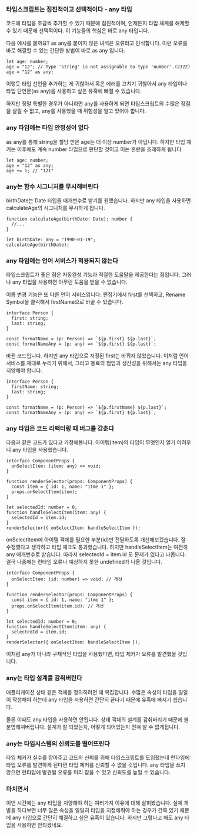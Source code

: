 ### 타입스크립트는 점진적이고 선택적이다 - any 타입

코드에 타입을 조금씩 추가할 수 있기 때문에 점진적이며, 언제든지 타입 체케를 해제할 수 있기 때문에 선택적이다. 이 기능들의 핵심은 바로 any 타입니다.

다음 예시를 볼까요? as any를 붙이지 않은 녀석은 오류라고 인식합니다. 이런 오류를 바로 해결할 수 있는 간단한 방법이 바로 as any 입니다.

```tsx
let age: number;
age = "12"; // Type 'string' is not assignable to type 'number'.(2322)
age = "12" as any;
```

이렇듯 타입 선언을 추가하는 게 귀찮아서 혹은 에러를 고치기 귀찮아서 any 타입이나 타입 단언문(as any)을 사용하고 싶은 유혹에 빠질 수 있습니다.

하지만 정말 특별한 경우가 아니라면 any를 사용하게 되면 타입스크립트의 수많은 장점을 살릴 수 없고, any를 사용했을 때 위험성을 알고 있어야 합니다.

### any 타입에는 타입 안정성이 없다

as any를 통해 string을 할당 받은 age는 더 이상 number가 아닙니다. 하지만 타입 체커는 이후에도 계속 number 타입으로 판단할 것이고 이는 혼란을 초래하게 됩니다.

```tsx
let age: number;
age = "12" as any;
age += 1; // "121"
```

### any는 함수 시그니처를 무시해버린다

birthDate는 Date 타입을 매개변수로 받기를 원했습니다. 하지만 any 타입을 사용하면 calculateAge의 시그니처를 무시하게 됩니다.

```tsx
function calculateAge(birthDate: Date): number {
  //...
}

let birthDate: any = "1990-01-19";
calculateAge(birthDate);
```

### any 타입에는 언어 서비스가 적용되지 않는다

타입스크립트가 좋은 점은 자동완성 기능과 적절한 도움말을 제공한다는 점입니다. 그러나 any 타입을 사용하면 아무런 도움을 받을 수 없습니다.

이름 변경 기능은 또 다른 언어 서비스입니다. 편집기에서 first를 선택하고, Rename Symbol을 클릭해서 firstName으로 바꿀 수 있습니다.

```tsx
interface Person {
  first: string;
  last: string;
}

const formatName = (p: Person) => `${p.first} ${p.last}`;
const formatNameAny = (p: any) => `${p.first} ${p.last}`;
```

바뀐 코드입니다. 하지만 any 타입으로 지정된 first는 바뀌지 않았습니다. 이처럼 언어 서비스를 제대로 누리기 위해서, 그리고 동료의 협업과 생산성을 위해서는 any 타입을 지양해야 합니다.

```tsx
interface Person {
  firstName: string;
  last: string;
}

const formatName = (p: Person) => `${p.firstName} ${p.last}`;
const formatNameAny = (p: any) => `${p.first} ${p.last}`;
```

### any 타입은 코드 리팩터링 때 버그를 감춘다

다음과 같은 코드가 있다고 가정해봅니다. 아이템(item)의 타입이 무엇인지 알기 어려우니 any 타입을 사용했습니다.

```tsx
interface ComponentProps {
  onSelectItem: (item: any) => void;
}

function renderSelector(props: ComponentProps) {
  const item = { id: 1, name: "itme 1" };
  props.onSelectItem(item);
}

let selectedId: number = 0;
function handleSelectItem(item: any) {
  selectedId = item.id;
}
renderSelector({ onSelectItem: handleSelectItem });
```

onSelectItem에 아이템 객체를 필요한 부분(id)만 전달하도록 개선해보겠습니다. 잘 수정했다고 생각하고 타입 체크도 통과했습니다. 하지만 handleSelectItem는 여전히 any 매개변수로 받습니다. 따라서 selectedId = item.id 도 문제가 없다고 나옵니다. 결국 나중에는 런타임 오류나 예상하지 못한 undefined가 나올 것입니다.

```tsx
interface ComponentProps {
  onSelectItem: (id: number) => void; // 개선
}

function renderSelector(props: ComponentProps) {
  const item = { id: 1, name: "itme 1" };
  props.onSelectItem(item.id); // 개선
}

let selectedId: number = 0;
function handleSelectItem(item: any) {
  selectedId = item.id;
}
renderSelector({ onSelectItem: handleSelectItem });
```

이처럼 any가 아니라 구체적인 타입을 사용했다면, 타입 체커가 오류를 발견했을 것입니다.

### any는 타입 설계를 감춰버린다

애플리케이션 상태 같은 객체를 정의하려면 꽤 복잡합니다. 수많은 속성의 타입을 일일이 작성해야 하는데 any 타입을 사용하면 간단히 끝나기 때문에 유혹에 빠지기 쉽습니다.

물론 이때도 any 타입을 사용하면 안됩니다. 상태 객체의 설계를 감춰버리기 때문에 불분명해져버립니다. 설계가 잘 되었는지, 어떻게 되어있는지 전혀 알 수 없게됩니다.

### any는 타입시스템의 신뢰도를 떨어뜨린다

타입 체커가 실수를 잡아주고 코드의 신뢰를 위해 타입스크립트를 도입했는데 런타임에 타입 오류를 발견하게 된다면 타입 체커를 신뢰할 수 없을 것입니다. any 타입을 쓰지 않으면 런타임에 발견될 오류를 미리 잡을 수 있고 신뢰도를 높일 수 있습니다.

### 마치면서

이번 시간에는 any 타입을 지양해야 하는 여러가지 이유에 대해 살펴봤습니다. 실제 개발을 하다보면 너무 많은 속성을 일일히 타입을 지정해줘야 하는 경우가 간혹 있기 때문에 any 타입으로 간단히 해결하고 싶은 유혹이 있습니다. 하지만 그렇다고 해도 any 타입을 사용하면 안되겠네요.
